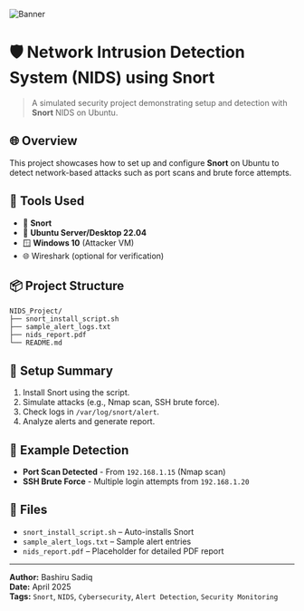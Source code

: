 ![Banner](images/banner.png)

# 🛡️ Network Intrusion Detection System (NIDS) using Snort

> A simulated security project demonstrating setup and detection with **Snort** NIDS on Ubuntu.

## 🌐 Overview
This project showcases how to set up and configure **Snort** on Ubuntu to detect network-based attacks such as port scans and brute force attempts.

## 🧰 Tools Used
- 🐌 **Snort**
- 🐧 **Ubuntu Server/Desktop 22.04**
- 🪟 **Windows 10** (Attacker VM)
- 🌐 Wireshark (optional for verification)

## 📦 Project Structure
```
NIDS_Project/
├── snort_install_script.sh
├── sample_alert_logs.txt
├── nids_report.pdf 
└── README.md
```

## 🚀 Setup Summary
1. Install Snort using the script.
2. Simulate attacks (e.g., Nmap scan, SSH brute force).
3. Check logs in `/var/log/snort/alert`.
4. Analyze alerts and generate report.

## 🔎 Example Detection
- **Port Scan Detected** - From `192.168.1.15` (Nmap scan)
- **SSH Brute Force** - Multiple login attempts from `192.168.1.20`

## 🧾 Files
- `snort_install_script.sh` – Auto-installs Snort
- `sample_alert_logs.txt` – Sample alert entries
- `nids_report.pdf` – Placeholder for detailed PDF report

---
**Author:** Bashiru Sadiq  
**Date:** April 2025  
**Tags:** `Snort`, `NIDS`, `Cybersecurity`, `Alert Detection`, `Security Monitoring`

